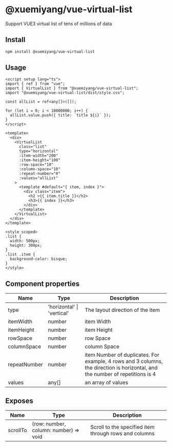 # @xuemiyang/vue-virtual-list

Support VUE3 virtual list of tens of millions of data

## Install

```sh
npm install @xuemiyang/vue-virtual-list
```

## Usage

```vue
<script setup lang="ts">
import { ref } from "vue";
import { VirtualList } from "@xuemiyang/vue-virtual-list";
import "@xuemiyang/vue-virtual-list/dist/style.css";

const allList = ref<any[]>([]);

for (let i = 0; i < 10000000; i++) {
  allList.value.push({ title: `title ${i}` });
}
</script>

<template>
  <div>
    <VirtualList
      class="list"
      type="horizontal"
      :item-width="200"
      :item-height="100"
      :row-space="10"
      :column-space="10"
      :repeat-number="0"
      :values="allList"
    >
      <template #default="{ item, index }">
        <div class="item">
          <h2 >{{ item.title }}</h2>
          <h3>{{ index }}</h3>
        </div>
      </template>
    </VirtualList>
  </div>
</template>

<style scoped>
.list {
  width: 500px;
  height: 300px;
}
.list .item {
  background-color: bisque;
}
</style>
```

## Component properties

Name         |  Type                        |  Description 
-------------|------------------------------|------------
type         |  'horizontal' \| 'vertical'  |  The layout direction of the item
itemWidth    |  number                      |  item Width
itemHeight   |  number                      |  item Height 
rowSpace     |  number                      |  row Space
columnSpace  |  number                      |  column Space
repeatNumber |  number                      |  item Number of duplicates. For example, 4 rows and 3 columns, the direction is horizontal, and the number of repetitions is 4
values       |  any[]                       |  an array of values

## Exposes

Name         |  Type                                    |  Description
-------------|------------------------------------------|-------------------------
scrollTo     |  (row: number, column: number) => void   |  Scroll to the specified item through rows and columns